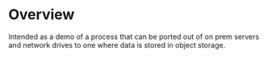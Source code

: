 # Overview

Intended as a demo of a process that can be ported out of on prem 
servers and network drives to one where data is stored in object 
storage.

